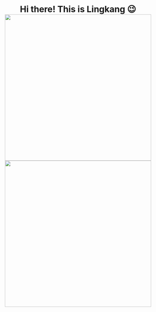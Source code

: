 <div align="center">
    <h1 style="display:inline;">Hi there! This is Lingkang 😉</h1>
</div>

<div align="center">
    <img src="https://stats.lingkang.dev/api/top-langs/?username=LingkKang&hide=html,css,javascript&layout=compact&count_private=true" width=480>
</div>

<div align="center">
    <img src="https://stats.lingkang.dev/api?username=LingkKang&show_icons=true&count_private=true" width=480>
</div>

<!---
<img src="https://cdn-0.emojis.wiki/emoji-pics-lf/telegram/smiling-face-telegram.gif" width="40"/>
<img src="https://cdn-0.emojis.wiki/uploads/2020/12/Dart_WIN-1.gif-1.gif" width="70"/>
- 👋 Hi, I’m @LingkKang
- ✏ You can call me Lingkang. 
- 👀 I’m interested in 
    - Back-end Develop (Python, Java)
    - Front-end Design
    - Artificial Intelligence

- 📫 Mail me at *lingkkang@gmail.com* plz.
- 🗺 View my github pages at [lingkkang.github.io](https://lingkkang.github.io) :) 
--->

<!---

- 🌱 I’m currently learning *Dive into Deep Learning*

- 💞️ I’m looking to collaborate on 

![](https://cdn-0.emojis.wiki/emoji-pics-lf/telegram/winking-face-telegram.gif)
--->

<!---
LingkKang/LingkKang is a ✨ special ✨ repository because its `README.md` (this file) appears on your GitHub profile.
You can click the Preview link to take a look at your changes.
--->

